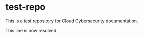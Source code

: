 # test-repo
This is a test repository for Cloud Cybersecurity documentation.

This line is now resolved.
